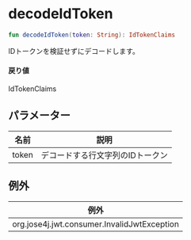 # decodeIdToken

```kotlin
fun decodeIdToken(token: String): IdTokenClaims
```

IDトークンを検証せずにデコードします。

#### 戻り値

IdTokenClaims

## パラメーター

| 名前  | 説明                                |
| ----- | ----------------------------------- |
| token | デコードする行文字列のIDトークン    |

## 例外

| 例外                                        |
| ------------------------------------------- |
| org.jose4j.jwt.consumer.InvalidJwtException |